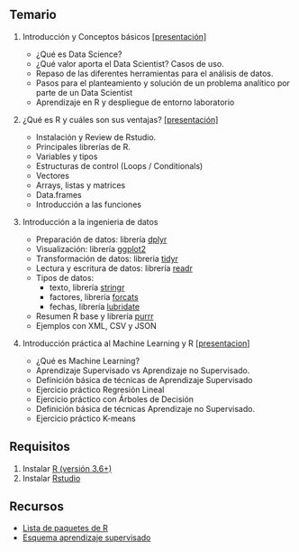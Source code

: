 ## Temario

1. Introducción y Conceptos básicos [[presentación]](./pdf/intro_ds.pdf)
   * ¿Qué es Data Science?
   * ¿Qué valor aporta el Data Scientist? Casos de uso.
   * Repaso de las diferentes herramientas para el análisis de datos.
   * Pasos para el planteamiento y solución de un problema analítico por parte de un Data Scientist
   * Aprendizaje en R y despliegue de entorno laboratorio


2. ¿Qué es R y cuáles son sus ventajas? [[presentación]](./pdf/intro_R.pdf)
   * Instalación y Review de Rstudio.
   * Principales librerías de R.
   * Variables y tipos
   * Estructuras de control (Loops / Conditionals)
   * Vectores
   * Arrays, listas y matrices
   * Data.frames
   * Introducción a las funciones


3. Introducción a la ingenieria de datos    
   * Preparación de datos: librería [dplyr](./src/01-tidyverse/01-dplyr.html)
   * Visualización: librería [ggplot2](./src/01-tidyverse/02-ggplot2.html)
   * Transformación de datos: libreria [tidyr](./src/01-tidyverse/03-tidyr.html)
   * Lectura y escritura de datos: librería [readr](./src/01-tidyverse/04-readr.html)
   * Tipos de datos:
       * texto, librería [stringr](./src/01-tidyverse/05-stringr.html)
       * factores, librería [forcats](./src/01-tidyverse/06-forcats.html)
       * fechas, librería [lubridate](./src/01-tidyverse/07-lubridate.html)
   * Resumen R base y librería [purrr](./src/01-tidyverse/08-purrr.html)
   * Ejemplos con XML, CSV y JSON


4. Introducción práctica al Machine Learning y R [[presentacion]](./pdf/intro_ml.pdf)
   * ¿Qué es Machine Learning?
   * Aprendizaje Supervisado vs Aprendizaje no Supervisado.
   * Definición básica de técnicas de Aprendizaje Supervisado
   * Ejercicio práctico Regresión Lineal
   * Ejercicio práctico con Árboles de Decisión
   * Definición básica de técnicas Aprendizaje no Supervisado.
   * Ejercicio práctico K-means

## Requisitos

   1. Instalar [R (versión 3.6+)](https://cran.rstudio.com/)
   2. Instalar [Rstudio](https://rstudio.com/products/rstudio/download/#download)

## Recursos

   * [Lista de paquetes de R](lista_paquetes.md)
   * [Esquema aprendizaje supervisado](esquema.md)
